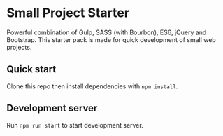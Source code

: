 # Small Project Starter


Powerful combination of Gulp, SASS (with Bourbon), ES6, jQuery and Bootstrap. This starter pack is made for quick development of small web projects.

## Quick start

Clone this repo then install dependencies with `npm install`.

## Development server

Run `npm run start` to start development server.